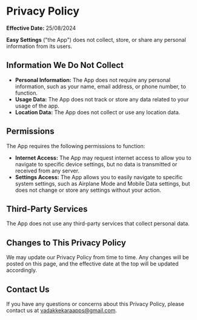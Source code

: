 # Privacy Policy

**Effective Date:** 25/08/2024

**Easy Settings** ("the App") does not collect, store, or share any personal information from its users.

## Information We Do Not Collect

- **Personal Information:** The App does not require any personal information, such as your name, email address, or phone number, to function.
- **Usage Data:** The App does not track or store any data related to your usage of the app.
- **Location Data:** The App does not collect or use any location data.

## Permissions

The App requires the following permissions to function:

- **Internet Access:** The App may request internet access to allow you to navigate to specific device settings, but no data is transmitted or received from any server.
- **Settings Access:** The App allows you to easily navigate to specific system settings, such as Airplane Mode and Mobile Data settings, but does not change or store any settings without your action.

## Third-Party Services

The App does not use any third-party services that collect personal data.

## Changes to This Privacy Policy

We may update our Privacy Policy from time to time. Any changes will be posted on this page, and the effective date at the top will be updated accordingly.

## Contact Us

If you have any questions or concerns about this Privacy Policy, please contact us at vadakkekaraapps@gmail.com.
